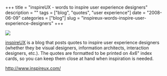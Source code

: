 +++
title = "inspireUX - words to inspire user experience designers"
description = ""
tags = ["blog", "quotes", "user experience"]
date = "2008-06-09"
categories = ["blog"]
slug = "inspireux-words-inspire-user-experience-designers"
+++



  <div class="notebook-screenshot"><a href="http://www.inspireux.com/"><img src="//media.konigi.com/bluga/wt484d69150d758.jpg"/></a></div><p><a href="http://www.inspireux.com/">inspireUX</a> is a blog that posts quotes to inspire user experience designers (whether they be visual designers, information architects, interaction designers, etc.). The quotes are formatted to be printed on 4x6" index cards, so you can keep them close at hand when inspiration is needed.</p>
    
  <a href="http://www.inspireux.com/">http://www.inspireux.com/</a>
